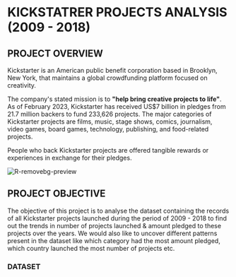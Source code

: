 # KICKSTATRER PROJECTS ANALYSIS (2009 - 2018)

## PROJECT OVERVIEW
Kickstarter is an American public benefit corporation based in Brooklyn, New York, that maintains a global crowdfunding platform focused on creativity.

The company's stated mission is to **"help bring creative projects to life"**. As of February 2023, Kickstarter has received US$7 billion in pledges from 21.7 million backers to fund 233,626 projects. The major categories of Kickstarter projects are  films, music, stage shows, comics, journalism, video games, board games, technology, publishing, and food-related projects.

People who back Kickstarter projects are offered tangible rewards or experiences in exchange for their pledges.

![R-removebg-preview](https://github.com/Akbarkhan042/kickstarter_projects-_analysis/assets/156647226/3c37d683-3a2b-4a12-96b9-2f7a7d58ac07)


## PROJECT OBJECTIVE

The objective of this project is to analyse the dataset containing the records of all Kickstarter projects launched during the period of 2009 - 2018 to find out the trends in number of projects launched & amount pledged to these projects over the years. We would also like to uncover different patterns present in the dataset like which category had the most amount pledged, which country launched the most number of projects etc.

### DATASET
